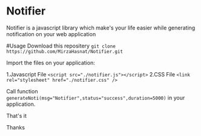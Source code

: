 # Notifier
Notifier is a javascript library which make's your life easier while generating notification on your web application

#Usage
Download this repositery ```git clone https://github.com/MirzaHasnat/Notifier.git```

Import the files on your application:

1.Javascript File
```<script src="./notifier.js"></script>```
2.CSS File
```<link rel="stylesheet" href="./notifier.css" />```

Call function ```generateNoti(msg="Notifier",status="success",duration=5000)``` in your application.

That's it

Thanks


